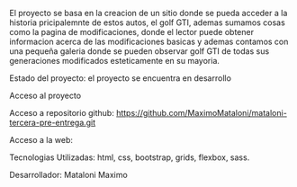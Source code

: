El proyecto se basa en la creacion de un sitio donde se pueda acceder a la historia pricipalemnte de estos autos, el golf GTI, ademas sumamos cosas como la pagina de modificaciones, donde el lector puede obtener informacion acerca de las modificaciones basicas y ademas contamos con una pequeña galeria donde se pueden observar golf GTI de todas sus generaciones modificados esteticamente en su mayoria.

Estado del proyecto: el proyecto se encuentra en desarrollo

Acceso al proyecto 

Acceso a repositorio github: https://github.com/MaximoMataloni/mataloni-tercera-pre-entrega.git

Acceso a la web: 

Tecnologias Utilizadas: html, css, bootstrap, grids, flexbox, sass.

Desarrollador: Mataloni Maximo